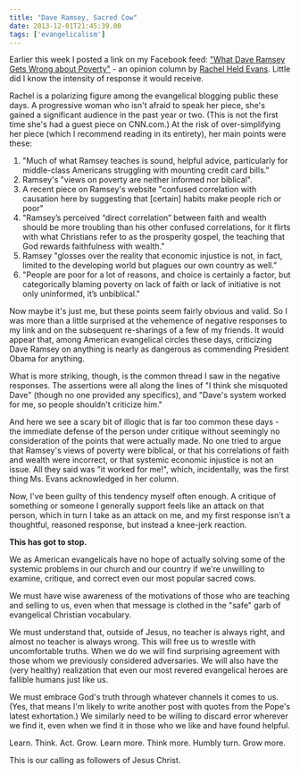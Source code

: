 ```yaml
---
title: "Dave Ramsey, Sacred Cow"
date: 2013-12-01T21:45:39.00
tags: ['evangelicalism']
---
```


Earlier this week I posted a link on my Facebook feed: ["What Dave Ramsey Gets Wrong about Poverty"](http://religion.blogs.cnn.com/2013/11/30/what-dave-ramsey-gets-wrong-about-poverty/) - an opinion column by [Rachel Held Evans](http://www.rachelheldevans.com). Little did I know the intensity of response it would receive.

Rachel is a polarizing figure among the evangelical blogging public these days. A progressive woman who isn't afraid to speak her piece, she's gained a significant audience in the past year or two. (This is not the first time she's had a guest piece on CNN.com.) At the risk of over-simplifying her piece (which I recommend reading in its entirety), her main points were these:

1. "Much of what Ramsey teaches is sound, helpful advice, particularly for middle-class Americans struggling with mounting credit card bills."
2. Ramsey's "views on poverty are neither informed nor biblical".
3. A recent piece on Ramsey's website "confused correlation with causation here by suggesting that \[certain\] habits make people rich or poor"
4. "Ramsey’s perceived “direct correlation” between faith and wealth should be more troubling than his other confused correlations, for it flirts with what Christians refer to as the prosperity gospel, the teaching that God rewards faithfulness with wealth."
5. Ramsey "glosses over the reality that economic injustice is not, in fact, limited to the developing world but plagues our own country as well."
6. "People are poor for a lot of reasons, and choice is certainly a factor, but categorically blaming poverty on lack of faith or lack of initiative is not only uninformed, it’s unbiblical."

Now maybe it's just me, but these points seem fairly obvious and valid. So I was more than a little surprised at the vehemence of negative responses to my link and on the subsequent re-sharings of a few of my friends. It would appear that, among American evangelical circles these days, criticizing Dave Ramsey on anything is nearly as dangerous as commending President Obama for anything.

What is more striking, though, is the common thread I saw in the negative responses. The assertions were all along the lines of "I think she misquoted Dave" (though no one provided any specifics), and "Dave's system worked for me, so people shouldn't criticize him."

And here we see a scary bit of illogic that is far too common these days - the immediate defense of the person under critique without seemingly no consideration of the points that were actually made. No one tried to argue that Ramsey's views of poverty were biblical, or that his correlations of faith and wealth were incorrect, or that systemic economic injustice is not an issue. All they said was "it worked for me!", which, incidentally, was the first thing Ms. Evans acknowledged in her column.

Now, I've been guilty of this tendency myself often enough. A critique of something or someone I generally support feels like an attack on that person, which in turn I take as an attack on me, and my first response isn't a thoughtful, reasoned response, but instead a knee-jerk reaction.

**This has got to stop.**

We as American evangelicals have no hope of actually solving some of the systemic problems in our church and our country if we're unwilling to examine, critique, and correct even our most popular sacred cows.

We must have wise awareness of the motivations of those who are teaching and selling to us, even when that message is clothed in the "safe" garb of evangelical Christian vocabulary.

We must understand that, outside of Jesus, no teacher is always right, and almost no teacher is always wrong. This will free us to wrestle with uncomfortable truths. When we do we will find surprising agreement with those whom we previously considered adversaries. We will also have the (very healthy) realization that even our most revered evangelical heroes are fallible humans just like us.

We must embrace God's truth through whatever channels it comes to us. (Yes, that means I'm likely to write another post with quotes from the Pope's latest exhortation.) We similarly need to be willing to discard error wherever we find it, even when we find it in those who we like and have found helpful.

Learn. Think. Act. Grow. Learn more. Think more. Humbly turn. Grow more.

This is our calling as followers of Jesus Christ.
